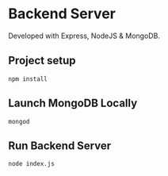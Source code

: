 # Backend Server
Developed with Express, NodeJS & MongoDB.

## Project setup
```
npm install
```

## Launch MongoDB Locally
```
mongod
```

## Run Backend Server
```
node index.js
```